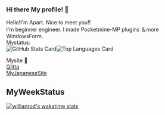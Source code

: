 ### Hi there My profile! 👋

Hello!I'm Apart.
Nice to meet you!!  
I'm beginner engineer. I made Pocketmine-MP plugins ＆more WindowsForm.  
Mystatus:  
![GitHub Stats Card](https://github-readme-stats.vercel.app/api?username=Apartkktrain&count_private=true&theme=dracula&count_private=true)![Top Languages Card](https://github-readme-stats.vercel.app/api/top-langs/?username=Apartkktrain)

Mysite 📰  
[Qiitta](https://qiita.com/odakiyutrain)  
[MyJapaneseSite](https://apartkktrain.github.io/)  

## MyWeekStatus
[![willianrod's wakatime stats](https://github-readme-stats.vercel.app/api/wakatime?username=apartkktrain)](https://github.com/anuraghazra/github-readme-stats)

